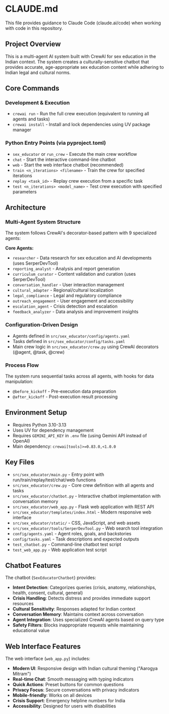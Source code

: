 # CLAUDE.md

This file provides guidance to Claude Code (claude.ai/code) when working with code in this repository.

## Project Overview

This is a multi-agent AI system built with CrewAI for sex education in the Indian context. The system creates a culturally-sensitive chatbot that provides accurate, age-appropriate sex education content while adhering to Indian legal and cultural norms.

## Core Commands

### Development & Execution
- `crewai run` - Run the full crew execution (equivalent to running all agents and tasks)
- `crewai install` - Install and lock dependencies using UV package manager

### Python Entry Points (via pyproject.toml)
- `sex_educator` or `run_crew` - Execute the main crew workflow
- `chat` - Start the interactive command-line chatbot
- `web` - Start the web interface chatbot (recommended)
- `train <n_iterations> <filename>` - Train the crew for specified iterations
- `replay <task_id>` - Replay crew execution from a specific task
- `test <n_iterations> <model_name>` - Test crew execution with specified parameters

## Architecture

### Multi-Agent System Structure
The system follows CrewAI's decorator-based pattern with 9 specialized agents:

**Core Agents:**
- `researcher` - Data research for sex education and AI developments (uses SerperDevTool)
- `reporting_analyst` - Analysis and report generation
- `curriculum_curator` - Content validation and curation (uses SerperDevTool)
- `conversation_handler` - User interaction management
- `cultural_adapter` - Regional/cultural localization
- `legal_compliance` - Legal and regulatory compliance
- `outreach_engagement` - User engagement and accessibility
- `escalation_agent` - Crisis detection and escalation
- `feedback_analyzer` - Data analysis and improvement insights

### Configuration-Driven Design
- Agents defined in `src/sex_educator/config/agents.yaml`
- Tasks defined in `src/sex_educator/config/tasks.yaml`
- Main crew logic in `src/sex_educator/crew.py` using CrewAI decorators (@agent, @task, @crew)

### Process Flow
The system runs sequential tasks across all agents, with hooks for data manipulation:
- `@before_kickoff` - Pre-execution data preparation
- `@after_kickoff` - Post-execution result processing

## Environment Setup

- Requires Python 3.10-3.13
- Uses UV for dependency management
- Requires `GEMINI_API_KEY` in `.env` file (using Gemini API instead of OpenAI)
- Main dependency: `crewai[tools]>=0.83.0,<1.0.0`

## Key Files

- `src/sex_educator/main.py` - Entry point with run/train/replay/test/chat/web functions
- `src/sex_educator/crew.py` - Core crew definition with all agents and tasks
- `src/sex_educator/chatbot.py` - Interactive chatbot implementation with conversation memory
- `src/sex_educator/web_app.py` - Flask web application with REST API
- `src/sex_educator/templates/index.html` - Modern responsive web interface
- `src/sex_educator/static/` - CSS, JavaScript, and web assets
- `src/sex_educator/tools/SerperDevTool.py` - Web search tool integration
- `config/agents.yaml` - Agent roles, goals, and backstories
- `config/tasks.yaml` - Task descriptions and expected outputs
- `test_chatbot.py` - Command-line chatbot test script
- `test_web_app.py` - Web application test script

## Chatbot Features

The chatbot (`SexEducatorChatbot`) provides:
- **Intent Detection**: Categorizes queries (crisis, anatomy, relationships, health, consent, cultural, general)
- **Crisis Handling**: Detects distress and provides immediate support resources
- **Cultural Sensitivity**: Responses adapted for Indian context
- **Conversation Memory**: Maintains context across conversation
- **Agent Integration**: Uses specialized CrewAI agents based on query type
- **Safety Filters**: Blocks inappropriate requests while maintaining educational value

## Web Interface Features

The web interface (`web_app.py`) includes:
- **Modern UI**: Responsive design with Indian cultural theming ("Aarogya Mitram")
- **Real-time Chat**: Smooth messaging with typing indicators
- **Quick Actions**: Preset buttons for common questions
- **Privacy Focus**: Secure conversations with privacy indicators
- **Mobile-friendly**: Works on all devices
- **Crisis Support**: Emergency helpline numbers for India
- **Accessibility**: Designed for users with disabilities